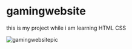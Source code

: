 # gamingwebsite
this is my project while i am learning HTML CSS

![gamingwebsitepic](https://cdn.discordapp.com/attachments/1003594040702410874/1293854510606848000/Screenshot_2024-10-09_07-59-58.png?ex=6708e369&is=670791e9&hm=e005d7aa54cc5e7f22e9a1cdc92bcc3e2b8b11fa86691e83b88edab5c77b88a8&)
